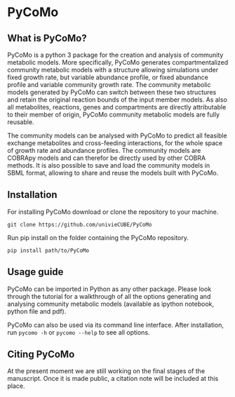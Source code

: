 # PyCoMo
## What is PyCoMo?
PyCoMo is a python 3 package for the creation and analysis of community metabolic models. More specifically, PyCoMo generates compartmentalized community metabolic models with a structure allowing simulations under fixed growth rate, but variable abundance profile, or fixed abundance profile and variable community growth rate. The community metabolic models generated by PyCoMo can switch between these two structures and retain the original reaction bounds of the input member models. As also all metabolites, reactions, genes and compartments are directly attributable to their member of origin, PyCoMo community metabolic models are fully reusable.

The community models can be analysed with PyCoMo to predict all feasible exchange metabolites and cross-feeding interactions, for the whole space of growth rate and abundance profiles. The community models are COBRApy models and can therefor be directly used by other COBRA methods. It is also possible to save and load the community models in SBML format, allowing to share and reuse the models built with PyCoMo.

## Installation
For installing PyCoMo download or clone the repository to your machine.
```
git clone https://github.com/univieCUBE/PyCoMo
```
Run pip install on the folder containing the PyCoMo repository.
```
pip install path/to/PyCoMo
```

## Usage guide
PyCoMo can be imported in Python as any other package. Please look through the tutorial for a walkthrough of all the options generating and analysing community metabolic models (available as ipython notebook, python file and pdf).

PyCoMo can also be used via its command line interface. After installation, run ```pycomo -h``` or ```pycomo --help``` to see all options.
## Citing PyCoMo
At the present moment we are still working on the final stages of the manuscript. Once it is made public, a citation note will be included at this place.
